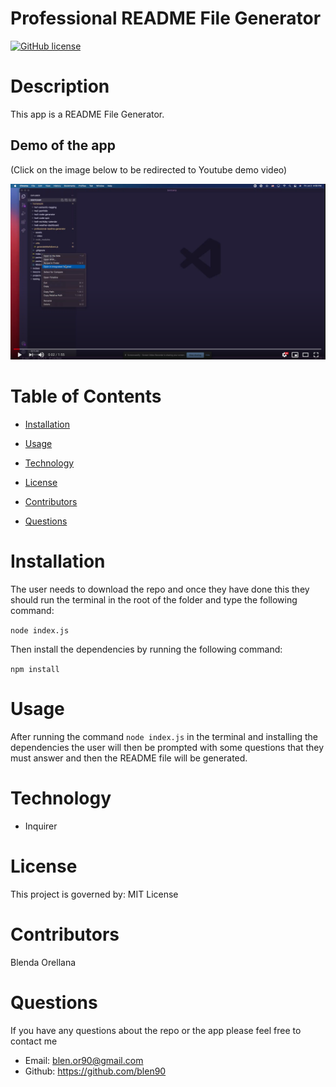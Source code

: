 # Professional README File Generator

[![GitHub license](https://img.shields.io/badge/License-MIT-blue.svg)]()

# Description

This app is a README File Generator. 

## Demo of the app

(Click on the image below to be redirected to Youtube demo video)

[![README file Demo](./assets/images/demo-readme.jpg)](https://www.youtube.com/watch?v=T51TT_0I3-I)


# Table of Contents

* [Installation](#installation)
    
* [Usage](#usage)

* [Technology](#technology)

* [License](#license)

* [Contributors](#contributors)

* [Questions](#questions)

# Installation

The user needs to download the repo and once they have done this they should run the terminal in the root of the folder and type the following command:

```node index.js``` 

Then install the dependencies by running the following command: 

```npm install```

# Usage

After running the command ```node index.js``` in the terminal and installing the dependencies the user will then be prompted with some questions that they must answer and then the README file will be generated.

# Technology

* Inquirer

# License 

This project is governed by: MIT License

# Contributors

Blenda Orellana

# Questions

If you have any questions about the repo or the app please feel free to contact me
 * Email: blen.or90@gmail.com
 * Github: https://github.com/blen90
